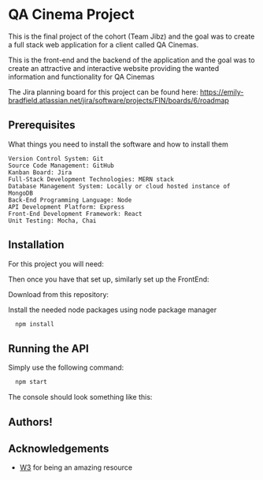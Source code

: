 # QA Cinema Project

This is the final project of the  cohort (Team Jibz) and the goal was to create a
full stack web application for a client called QA Cinemas.

This is the front-end and the backend of the application and the goal was to create an attractive and interactive website providing the wanted information and functionality for QA Cinemas



The Jira planning board for this project can be found here: https://emily-bradfield.atlassian.net/jira/software/projects/FIN/boards/6/roadmap


## Prerequisites

What things you need to install the software and how to install them

```
Version Control System: Git
Source Code Management: GitHub
Kanban Board: Jira
Full-Stack Development Technologies: MERN stack
Database Management System: Locally or cloud hosted instance of MongoDB
Back-End Programming Language: Node
API Development Platform: Express
Front-End Development Framework: React
Unit Testing: Mocha, Chai
```

## Installation

For this project you will need:

 
 Then once you have that set up, similarly set up the FrontEnd:

Download from this repository:



Install the needed node packages using node package manager
```bash
  npm install
```



## Running the API

Simply use the following command:

```bash
  npm start
```

The console should look something like this:




## Authors!




## Acknowledgements

 
 - [W3](https://www.w3schools.com/) for being an amazing resource
